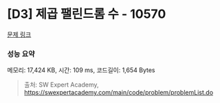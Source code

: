 # [D3] 제곱 팰린드롬 수 - 10570 

[문제 링크](https://swexpertacademy.com/main/code/problem/problemDetail.do?contestProbId=AXO72aaqPrcDFAXS) 

### 성능 요약

메모리: 17,424 KB, 시간: 109 ms, 코드길이: 1,654 Bytes



> 출처: SW Expert Academy, https://swexpertacademy.com/main/code/problem/problemList.do